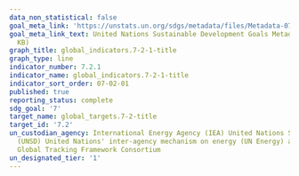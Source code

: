 ```yaml
---
data_non_statistical: false
goal_meta_link: 'https://unstats.un.org/sdgs/metadata/files/Metadata-07-02-01.pdf '
goal_meta_link_text: United Nations Sustainable Development Goals Metadata (PDF 216
  KB)
graph_title: global_indicators.7-2-1-title
graph_type: line
indicator_number: 7.2.1
indicator_name: global_indicators.7-2-1-title
indicator_sort_order: 07-02-01
published: true
reporting_status: complete
sdg_goal: '7'
target_name: global_targets.7-2-title
target_id: '7.2'
un_custodian_agency: International Energy Agency (IEA) United Nations Statistics Division
  (UNSD) United Nations' inter-agency mechanism on energy (UN Energy) and the SE4ALL
  Global Tracking Framework Consortium
un_designated_tier: '1'
---
```

